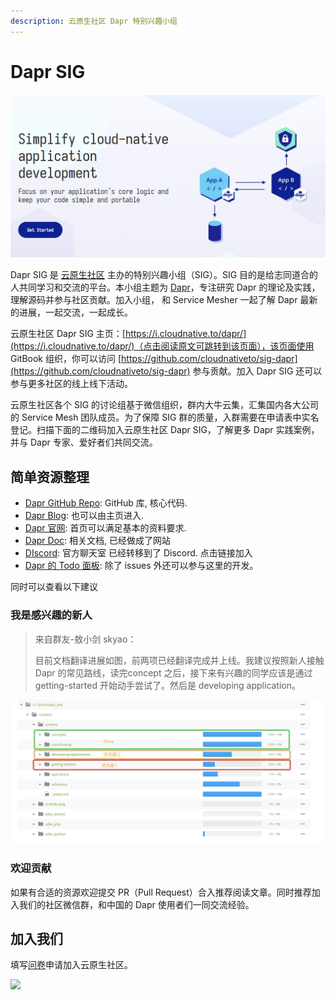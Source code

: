```yaml
---
description: 云原生社区 Dapr 特别兴趣小组
---
```


# Dapr SIG

![](.gitbook/assets/image.png)

Dapr SIG 是 [云原生社区](https://cloudnative.to) 主办的特别兴趣小组（SIG）。SIG 目的是给志同道合的人共同学习和交流的平台。本小组主题为 [Dapr](https://dapr.io/)，专注研究 Dapr 的理论及实践，理解源码并参与社区贡献。加入小组， 和 Service Mesher 一起了解 Dapr 最新的进展，一起交流，一起成长。

云原生社区 Dapr SIG 主页：[https://i.cloudnative.to/dapr/](https://i.cloudnative.to/dapr/)（点击阅读原文可跳转到该页面），该页面使用 GitBook 组织，你可以访问 [https://github.com/cloudnativeto/sig-dapr](https://github.com/cloudnativeto/sig-dapr) 参与贡献。加入 Dapr SIG 还可以参与更多社区的线上线下活动。

云原生社区各个 SIG 的讨论组基于微信组织，群内大牛云集，汇集国内各大公司的 Service Mesh 团队成员。为了保障 SIG 群的质量，入群需要在申请表中实名登记。扫描下面的二维码加入云原生社区 Dapr SIG，了解更多 Dapr 实践案例，并与 Dapr 专家、爱好者们共同交流。

## 简单资源整理

* [Dapr GitHub Repo](https://github.com/dapr/dapr): GitHub 库, 核心代码.
* [Dapr Blog](https://blog.dapr.io/posts): 也可以由主页进入.
* [Dapr 官网](https://dapr.io/): 首页可以满足基本的资料要求.
* [Dapr Doc](https://github.com/dapr/docs): 相关文档, 已经做成了网站
* [DIscord](https://discord.com/invite/ptHhX6jc34): 官方聊天室 已经转移到了 Discord. 点击链接加入
* [Dapr 的 Todo 面板](https://www.tickgit.com/browse?repo=github.com/dapr/dapr): 除了 issues 外还可以参与这里的开发。

同时可以查看以下建议

### 我是感兴趣的新人

> 来自群友-敖小剑 skyao：
>
> 目前文档翻译进展如图，前两项已经翻译完成并上线。我建议按照新人接触 Dapr 的常见路线，读完concept 之后，接下来有兴趣的同学应该是通过 getting-started 开始动手尝试了。然后是 developing application。

![](.gitbook/assets/image%20%284%29.png)

### 欢迎贡献

如果有合适的资源欢迎提交 PR（Pull Request）合入推荐阅读文章。同时推荐加入我们的社区微信群，和中国的 Dapr 使用者们一同交流经验。

## 加入我们

填写[问卷](https://wj.qq.com/s2/5479026/bf82)申请加入云原生社区。

![](https://i.loli.net/2020/10/22/7E6DNzWuBj2skeG.png)

